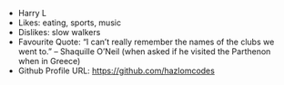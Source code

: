 - Harry L
- Likes: eating, sports, music
- Dislikes: slow walkers
- Favourite Quote: “I can’t really remember the names of the clubs we went to.” – Shaquille O’Neil (when asked if he visited the Parthenon when in Greece)
- Github Profile URL: https://github.com/hazlomcodes